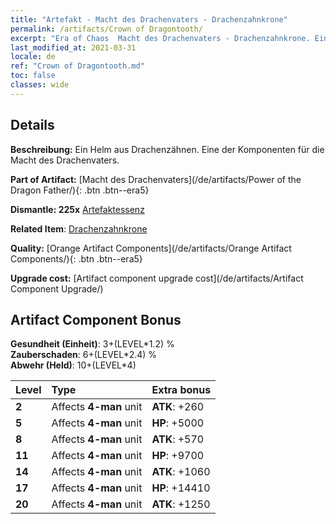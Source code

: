 ```yaml
---
title: "Artefakt - Macht des Drachenvaters - Drachenzahnkrone"
permalink: /artifacts/Crown of Dragontooth/
excerpt: "Era of Chaos  Macht des Drachenvaters - Drachenzahnkrone. Ein Helm aus Drachenzähnen. Eine der Komponenten für die Macht des Drachenvaters."
last_modified_at: 2021-03-31
locale: de
ref: "Crown of Dragontooth.md"
toc: false
classes: wide
---
```




## Details

 **Beschreibung:** Ein Helm aus Drachenzähnen. Eine der Komponenten für die Macht des Drachenvaters.

 **Part of Artifact:** [Macht des Drachenvaters](/de/artifacts/Power of the Dragon Father/){: .btn .btn--era5}

 **Dismantle: 225x** [Artefaktessenz](/de/Items/con_905/)

 **Related Item**: [Drachenzahnkrone](/de/Items/art_147/)

 **Quality:** [Orange Artifact Components](/de/artifacts/Orange Artifact Components/){: .btn .btn--era5}

 **Upgrade cost:** [Artifact component upgrade cost](/de/artifacts/Artifact Component Upgrade/)

## Artifact Component Bonus

  **Gesundheit (Einheit)**: 3+(LEVEL\*1.2) %<br/>**Zauberschaden**: 6+(LEVEL\*2.4) %<br/>**Abwehr (Held)**: 10+(LEVEL\*4)

  |  Level  | Type |    Extra bonus  | 
  |:--------|:-----|:----------------| 
  | **2** | Affects **4-man** unit | **ATK**: +260 | 
  | **5** | Affects **4-man** unit | **HP**: +5000 | 
  | **8** | Affects **4-man** unit | **ATK**: +570 | 
  | **11** | Affects **4-man** unit | **HP**: +9700 | 
  | **14** | Affects **4-man** unit | **ATK**: +1060 | 
  | **17** | Affects **4-man** unit | **HP**: +14410 | 
  | **20** | Affects **4-man** unit | **ATK**: +1250 | 
